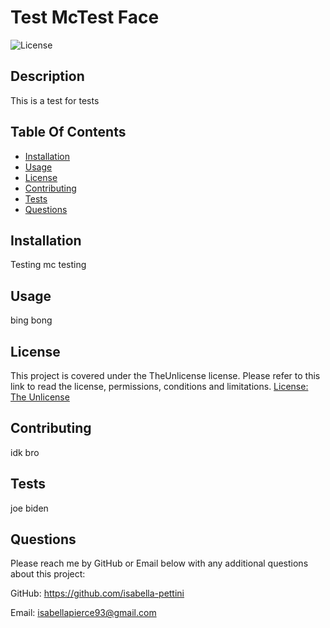 # Test McTest Face

  ![License](https://img.shields.io/badge/license-TheUnlicense-green)

 ## Description
  This is a test for tests

## Table Of Contents 
- [Installation](#installation)
- [Usage](#usage)
- [License](#license)
- [Contributing](#contributing)
- [Tests](#tests)
- [Questions](#questions)

## Installation
  Testing mc testing

## Usage
  bing bong


## License
This project is covered under the TheUnlicense license. Please refer to this link to read the license, permissions, conditions and limitations.
[License: The Unlicense](https://choosealicense.com/licenses/unlicense/)

## Contributing
  idk bro

## Tests
  joe biden

## Questions
  Please reach me by GitHub or Email below with any additional questions about this project:

  GitHub: https://github.com/isabella-pettini

  Email:  isabellapierce93@gmail.com


